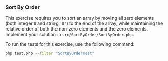 ### Sort By Order

This exercise requires you to sort an array by moving all zero elements (both integer `0` and string `'0'`) to the end of the array, while maintaining the relative order of both the non-zero elements and the zero elements. Implement your solution in `src/SortByOrder/SortByOrder.php`.

To run the tests for this exercise, use the following command:

```bash
php test.php --filter "SortByOrderTest"
```